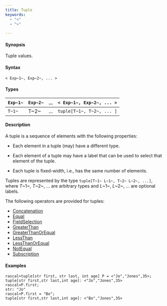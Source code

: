 ```yaml
---
title: Tuple
keywords:
  - "<"
  - ">"

---
```


#### Synopsis

Tuple values.

#### Syntax

`< Exp~1~, Exp~2~, ... >`

#### Types


| `Exp~1~`  | `Exp~2~`  |  ...  | `< Exp~1~, Exp~2~, ... >`  |
| --- | --- | --- | --- |
| `T~1~`    |  T~2~     | ...   | `tuple[T~1~, T~2~, ... ]`  |


#### Description

A tuple is a sequence of elements with the following properties:

*  Each element in a tuple (may) have a different type.

*  Each element of a tuple may have a label that can be used to select that element of the tuple.

*  Each tuple is fixed-width, i.e., has the same number of elements.


Tuples are represented by the type `tuple[T~1~ L~1~, T~2~ L~2~, ...]`, 
where _T_~1~, _T_~2~, ... are arbitrary types and _L_~1~, _L_~2~, ... are optional labels. 

The following operators are provided for tuples:
* [Concatenation](../../../../Rascal/Expressions/Values/Tuple/Concatenation/index.md)
* [Equal](../../../../Rascal/Expressions/Values/Tuple/Equal/index.md)
* [FieldSelection](../../../../Rascal/Expressions/Values/Tuple/FieldSelection/index.md)
* [GreaterThan](../../../../Rascal/Expressions/Values/Tuple/GreaterThan/index.md)
* [GreaterThanOrEqual](../../../../Rascal/Expressions/Values/Tuple/GreaterThanOrEqual/index.md)
* [LessThan](../../../../Rascal/Expressions/Values/Tuple/LessThan/index.md)
* [LessThanOrEqual](../../../../Rascal/Expressions/Values/Tuple/LessThanOrEqual/index.md)
* [NotEqual](../../../../Rascal/Expressions/Values/Tuple/NotEqual/index.md)
* [Subscription](../../../../Rascal/Expressions/Values/Tuple/Subscription/index.md)

#### Examples


```rascal-shell 
rascal>tuple[str first, str last, int age] P = <"Jo","Jones",35>;
tuple[str first,str last,int age]: <"Jo","Jones",35>
rascal>P.first;
str: "Jo"
rascal>P.first = "Bo";
tuple[str first,str last,int age]: <"Bo","Jones",35>
```


